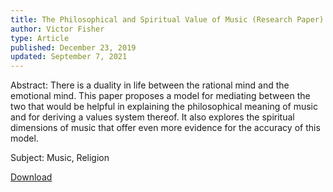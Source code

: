 ```yaml
---
title: The Philosophical and Spiritual Value of Music (Research Paper)
author: Victor Fisher
type: Article
published: December 23, 2019
updated: September 7, 2021
---
```


<Post :title="title"></Post>

Abstract: There is a duality in life between the rational mind and the emotional mind. This paper proposes a model for mediating between the two that would be helpful in explaining the philosophical meaning of music and for deriving a values system thereof. It also explores the spiritual dimensions of music that offer even more evidence for the accuracy of this model.

Subject: Music, Religion

<a href="/the-philosophical-and-spiritual-value-of-music.pdf" target="_blank" rel="noreferrer noopener">Download</a>